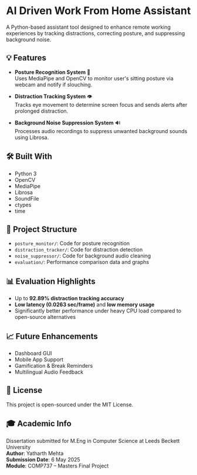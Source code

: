 # AI Driven Work From Home Assistant

A Python-based assistant tool designed to enhance remote working experiences by tracking distractions, correcting posture, and suppressing background noise.

## 💡 Features

- **Posture Recognition System** 📏  
  Uses MediaPipe and OpenCV to monitor user's sitting posture via webcam and notify if slouching.

- **Distraction Tracking System** 👁️  
  Tracks eye movement to determine screen focus and sends alerts after prolonged distraction.

- **Background Noise Suppression System** 🔊  
  Processes audio recordings to suppress unwanted background sounds using Librosa.

## 🛠️ Built With

- Python 3
- OpenCV
- MediaPipe
- Librosa
- SoundFile
- ctypes
- time

## 📂 Project Structure

- `posture_monitor/`: Code for posture recognition
- `distraction_tracker/`: Code for distraction detection
- `noise_suppressor/`: Code for background audio cleaning
- `evaluation/`: Performance comparison data and graphs

## 📊 Evaluation Highlights

- Up to **92.89% distraction tracking accuracy**
- **Low latency (0.0263 sec/frame)** and **low memory usage**
- Significantly better performance under heavy CPU load compared to open-source alternatives

## 📈 Future Enhancements

- Dashboard GUI
- Mobile App Support
- Gamification & Break Reminders
- Multilingual Audio Feedback

## 📜 License

This project is open-sourced under the MIT License.

## 🎓 Academic Info

Dissertation submitted for M.Eng in Computer Science at Leeds Beckett University  
**Author**: Yatharth Mehta  
**Submission Date**: 6 May 2025  
**Module**: COMP737 – Masters Final Project
